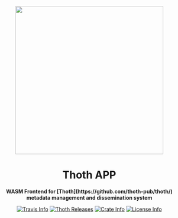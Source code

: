 <div align="center">
  <img src="https://www.openbookpublishers.com/shopimages/thoth-logo.png" height="400" />

  <h1>Thoth APP</h1>

  <p>
    <strong>WASM Frontend for [Thoth](https://github.com/thoth-pub/thoth/) metadata management and dissemination system</strong>
  </p>

  <p>
    <a href="https://travis-ci.com/openbookpublishers/thoth"><img alt="Travis Info" src="https://travis-ci.com/openbookpublishers/thoth.svg?branch=master"/></a>
    <a href="https://github.com/thoth-pub/thoth/releases"><img alt="Thoth Releases" src="https://img.shields.io/github/release/thoth-pub/thoth.svg?colorB=58839b&maxAge=86400"/></a>
    <a href="https://crates.io/crates/thoth-app"><img alt="Crate Info" src="https://img.shields.io/crates/v/thoth-app.svg?maxAge=86400"/></a>
    <a href="https://github.com/thoth-pub/thoth/blob/master/LICENSE"><img alt="License Info" src="https://img.shields.io/github/license/thoth-pub/thoth.svg?colorB=blue"/></a>
  </p>
</div>

